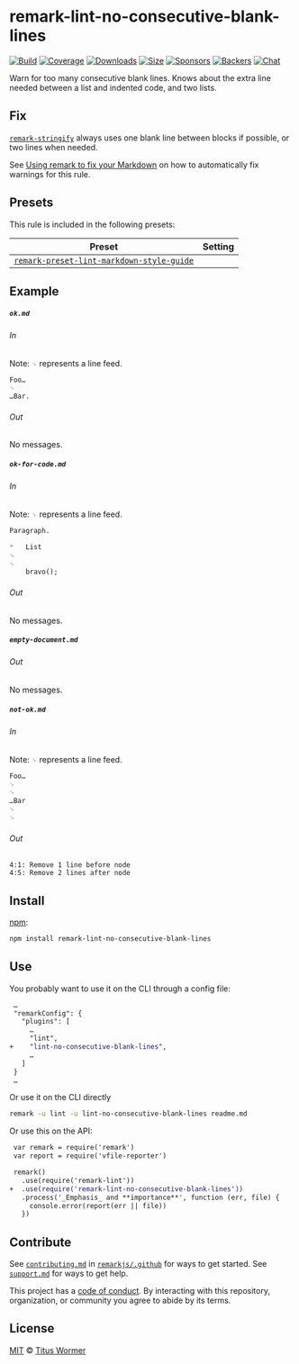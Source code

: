 <!--This file is generated-->

# remark-lint-no-consecutive-blank-lines

[![Build][build-badge]][build]
[![Coverage][coverage-badge]][coverage]
[![Downloads][downloads-badge]][downloads]
[![Size][size-badge]][size]
[![Sponsors][sponsors-badge]][collective]
[![Backers][backers-badge]][collective]
[![Chat][chat-badge]][chat]

Warn for too many consecutive blank lines.
Knows about the extra line needed between a list and indented code, and two
lists.

## Fix

[`remark-stringify`](https://github.com/remarkjs/remark/tree/HEAD/packages/remark-stringify)
always uses one blank line between blocks if possible, or two lines when
needed.

See [Using remark to fix your Markdown](https://github.com/remarkjs/remark-lint#using-remark-to-fix-your-markdown)
on how to automatically fix warnings for this rule.

## Presets

This rule is included in the following presets:

| Preset | Setting |
| - | - |
| [`remark-preset-lint-markdown-style-guide`](https://github.com/remarkjs/remark-lint/tree/main/packages/remark-preset-lint-markdown-style-guide) | |

## Example

##### `ok.md`

###### In

Note: `␊` represents a line feed.

```markdown
Foo…
␊
…Bar.
```

###### Out

No messages.

##### `ok-for-code.md`

###### In

Note: `␊` represents a line feed.

```markdown
Paragraph.

*   List
␊
␊
    bravo();
```

###### Out

No messages.

##### `empty-document.md`

###### Out

No messages.

##### `not-ok.md`

###### In

Note: `␊` represents a line feed.

```markdown
Foo…
␊
␊
…Bar
␊
␊
```

###### Out

```text
4:1: Remove 1 line before node
4:5: Remove 2 lines after node
```

## Install

[npm][]:

```sh
npm install remark-lint-no-consecutive-blank-lines
```

## Use

You probably want to use it on the CLI through a config file:

```diff
 …
 "remarkConfig": {
   "plugins": [
     …
     "lint",
+    "lint-no-consecutive-blank-lines",
     …
   ]
 }
 …
```

Or use it on the CLI directly

```sh
remark -u lint -u lint-no-consecutive-blank-lines readme.md
```

Or use this on the API:

```diff
 var remark = require('remark')
 var report = require('vfile-reporter')

 remark()
   .use(require('remark-lint'))
+  .use(require('remark-lint-no-consecutive-blank-lines'))
   .process('_Emphasis_ and **importance**', function (err, file) {
     console.error(report(err || file))
   })
```

## Contribute

See [`contributing.md`][contributing] in [`remarkjs/.github`][health] for ways
to get started.
See [`support.md`][support] for ways to get help.

This project has a [code of conduct][coc].
By interacting with this repository, organization, or community you agree to
abide by its terms.

## License

[MIT][license] © [Titus Wormer][author]

[build-badge]: https://img.shields.io/travis/remarkjs/remark-lint/main.svg

[build]: https://travis-ci.org/remarkjs/remark-lint

[coverage-badge]: https://img.shields.io/codecov/c/github/remarkjs/remark-lint.svg

[coverage]: https://codecov.io/github/remarkjs/remark-lint

[downloads-badge]: https://img.shields.io/npm/dm/remark-lint-no-consecutive-blank-lines.svg

[downloads]: https://www.npmjs.com/package/remark-lint-no-consecutive-blank-lines

[size-badge]: https://img.shields.io/bundlephobia/minzip/remark-lint-no-consecutive-blank-lines.svg

[size]: https://bundlephobia.com/result?p=remark-lint-no-consecutive-blank-lines

[sponsors-badge]: https://opencollective.com/unified/sponsors/badge.svg

[backers-badge]: https://opencollective.com/unified/backers/badge.svg

[collective]: https://opencollective.com/unified

[chat-badge]: https://img.shields.io/badge/chat-spectrum.svg

[chat]: https://spectrum.chat/unified/remark

[npm]: https://docs.npmjs.com/cli/install

[health]: https://github.com/remarkjs/.github

[contributing]: https://github.com/remarkjs/.github/blob/HEAD/contributing.md

[support]: https://github.com/remarkjs/.github/blob/HEAD/support.md

[coc]: https://github.com/remarkjs/.github/blob/HEAD/code-of-conduct.md

[license]: https://github.com/remarkjs/remark-lint/blob/main/license

[author]: https://wooorm.com
